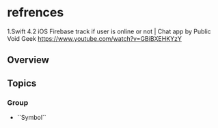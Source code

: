 # refrences

1.Swift 4.2 iOS Firebase track if user is online or not | Chat app by Public Void Geek
https://www.youtube.com/watch?v=GBiBXEHKYzY

## Overview


## Topics

### <!--@START_MENU_TOKEN@-->Group<!--@END_MENU_TOKEN@-->

- <!--@START_MENU_TOKEN@-->``Symbol``<!--@END_MENU_TOKEN@-->
